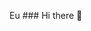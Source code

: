 Eu ### Hi there 👋

<!--
**Anttrap63/Anttrap63** is a ✨ _special_ ✨ repository because its `README.md` (this file) appears on your GitHub profile.

Here are some ideas to get you started:

- 🔭 I’m currently working on ...
- 🌱 I’m currently learning ...
- 👯 I’m looking to collaborate on ...
- 🤔 I’m looking for help with ...
- 💬 Ask me about ...
- 📫 How to reacher me: ...
- 😄 Pronouns: ...
- ⚡ Fun fact: ...
-->
